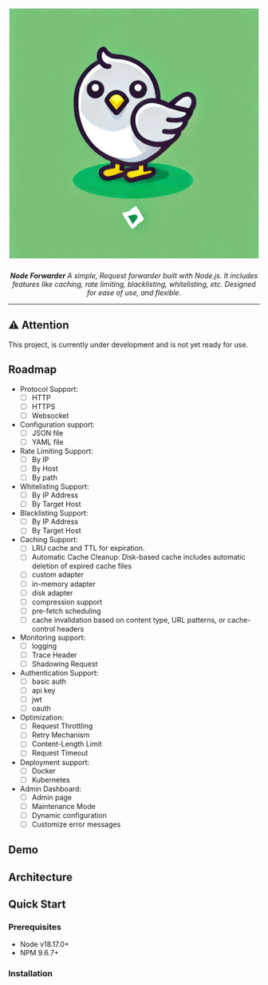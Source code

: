 <h1 align="center">
  <a href="https://github.com/fajarnugraha37/node-forwarder">
    <picture>
      <img height="500" alt="node-forwarder" src="https://raw.githubusercontent.com/fajarnugraha37/node-forwarder/refs/heads/main/docs/logo.webp">
    </picture>
  </a>
</h1>
<p align="center">
    <em><b>Node Forwarder</b> A simple, Request forwarder built with Node.js. It includes features like caching, rate limiting, blacklisting, whitelisting, etc. Designed for ease of use, and flexible.
    </em>
</p>

---
## ⚠️ **Attention**

This project, is currently under development and is not yet ready for use.

## Roadmap

- Protocol Support:
    - [ ]  HTTP
    - [ ]  HTTPS  
    - [ ]  Websocket
- Configuration support:
    - [ ]  JSON file
    - [ ]  YAML file
- Rate Limiting Support: 
    - [ ]  By IP
    - [ ]  By Host
    - [ ]  By path
- Whitelisting Support:
    - [ ]  By IP Address
    - [ ]  By Target Host
- Blacklisting Support:
    - [ ]  By IP Address
    - [ ]  By Target Host
- Caching Support: 
    - [ ]  LRU cache and TTL for expiration.
    - [ ]  Automatic Cache Cleanup: Disk-based cache includes automatic deletion of expired cache files
    - [ ]  custom adapter 
    - [ ]  in-memory adapter
    - [ ]  disk adapter
    - [ ]  compression support
    - [ ]  pre-fetch scheduling
    - [ ]  cache invalidation based on content type, URL patterns, or cache-control headers
- Monitoring support:
    - [ ]  logging
    - [ ]  Trace Header
    - [ ]  Shadowing Request
- Authentication Support:
    - [ ]  basic auth
    - [ ]  api key
    - [ ]  jwt
    - [ ]  oauth
- Optimization:
    - [ ]  Request Throttling
    - [ ]  Retry Mechanism
    - [ ]  Content-Length Limit
    - [ ]  Request Timeout
- Deployment support:
    - [ ]  Docker
    - [ ]  Kubernetes
- Admin Dashboard:
    - [ ]  Admin page
    - [ ]  Maintenance Mode
    - [ ]  Dynamic configuration
    - [ ]  Customize error messages

## Demo

## Architecture

## Quick Start

### Prerequisites
- Node v18.17.0+
- NPM 9.6.7+

### Installation
